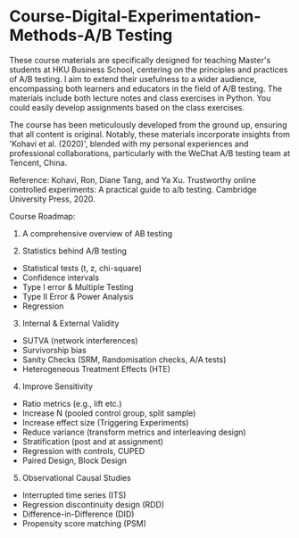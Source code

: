 # Course-Digital-Experimentation-Methods-A/B Testing

These course materials are specifically designed for teaching Master's students at HKU Business School, centering on the principles and practices of A/B testing. I aim to extend their usefulness to a wider audience, encompassing both learners and educators in the field of A/B testing. The materials include both lecture notes and class exercises in Python. You could easily develop assignments based on the class exercises. 

The course has been meticulously developed from the ground up, ensuring that all content is original. Notably, these materials incorporate insights from 'Kohavi et al. (2020)', blended with my personal experiences and professional collaborations, particularly with the WeChat A/B testing team at Tencent, China.

Reference:
Kohavi, Ron, Diane Tang, and Ya Xu. Trustworthy online controlled experiments: A practical guide to a/b testing. Cambridge University Press, 2020.

Course Roadmap:

1. A comprehensive overview of AB testing

2. Statistics behind A/B testing 
* Statistical tests (t, z, chi-square)
* Confidence intervals
* Type I error & Multiple Testing
* Type II Error & Power Analysis
* Regression 

3. Internal & External Validity
* SUTVA (network interferences)
* Survivorship bias
* Sanity Checks (SRM, Randomisation checks, A/A tests)
* Heterogeneous Treatment Effects (HTE)

4. Improve Sensitivity 
* Ratio metrics (e.g., lift etc.)
* Increase N (pooled control group, split sample)
* Increase effect size (Triggering Experiments)
* Reduce variance (transform metrics and interleaving design)
* Stratification (post and at assignment)
* Regression with controls, CUPED
* Paired Design, Block Design

5. Observational Causal Studies
* Interrupted time series (ITS)
* Regression discontinuity design (RDD)
* Difference-in-Difference (DID)
* Propensity score matching (PSM)

